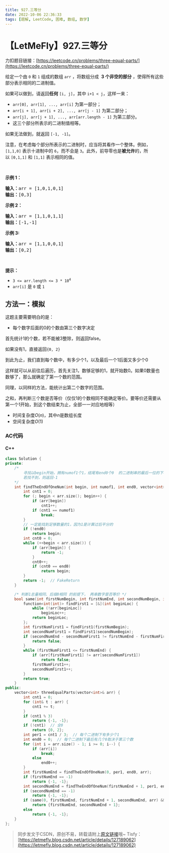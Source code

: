 ```yaml
---
title: 927.三等分
date: 2022-10-06 22:36:33
tags: [题解, LeetCode, 困难, 数组, 数学]
---
```


# 【LetMeFly】927.三等分

力扣题目链接：[https://leetcode.cn/problems/three-equal-parts/](https://leetcode.cn/problems/three-equal-parts/)

<p>给定一个由 <code>0</code> 和 <code>1</code> 组成的数组<meta charset="UTF-8" />&nbsp;<code>arr</code>&nbsp;，将数组分成 &nbsp;<strong>3&nbsp;个非空的部分</strong> ，使得所有这些部分表示相同的二进制值。</p>

<p>如果可以做到，请返回<strong>任何</strong>&nbsp;<code>[i, j]</code>，其中 <code>i+1 &lt; j</code>，这样一来：</p>

<ul>
	<li><code>arr[0], arr[1], ..., arr[i]</code>&nbsp;为第一部分；</li>
	<li><code>arr[i + 1], arr[i + 2], ..., arr[j - 1]</code>&nbsp;为第二部分；</li>
	<li><code>arr[j], arr[j + 1], ..., arr[arr.length - 1]</code>&nbsp;为第三部分。</li>
	<li>这三个部分所表示的二进制值相等。</li>
</ul>

<p>如果无法做到，就返回&nbsp;<code>[-1, -1]</code>。</p>

<p>注意，在考虑每个部分所表示的二进制时，应当将其看作一个整体。例如，<code>[1,1,0]</code>&nbsp;表示十进制中的&nbsp;<code>6</code>，而不会是&nbsp;<code>3</code>。此外，前导零也是<strong>被允许</strong>的，所以&nbsp;<code>[0,1,1]</code> 和&nbsp;<code>[1,1]</code>&nbsp;表示相同的值。</p>

<p>&nbsp;</p>

<p><strong>示例 1：</strong></p>

<pre>
<strong>输入：</strong>arr = [1,0,1,0,1]
<strong>输出：</strong>[0,3]
</pre>

<p><strong>示例 2：</strong></p>

<pre>
<strong>输入：</strong>arr = [1,1,0,1,1]
<strong>输出：</strong>[-1,-1]</pre>

<p><strong>示例 3:</strong></p>

<pre>
<strong>输入：</strong>arr = [1,1,0,0,1]
<strong>输出：</strong>[0,2]
</pre>

<p>&nbsp;</p>

<p><strong>提示：</strong></p>
<meta charset="UTF-8" />

<ul>
	<li><code>3 &lt;= arr.length &lt;= 3 * 10<sup>4</sup></code></li>
	<li><code>arr[i]</code>&nbsp;是&nbsp;<code>0</code>&nbsp;或&nbsp;<code>1</code></li>
</ul>


    
## 方法一：模拟

这题主要需要明白的是：

+ 每个数字后面的0的个数由第三个数字决定

首先统计1的个数，若不能被3整除，则返回false。

如果没有1，直接返回```{0, 2}```

到此为止，我们直到每个数中，有多少个1，以及最后一个1后面又多少个0

这样就可以从前往后遍历，首先关注1，数够足够的1，就开始数0。如果0数量也数够了，那么就确定了第一个数的范围。

同理，以同样的方法，能统计出第二个数字的范围。

之和，再判断三个数是否等价（仅仅1的个数相同不能确定等价。要等价还需要从第一个1开始，到这个数结束为止，全部一一对应地相等）

+ 时间复杂度$O(n)$，其中$n$是数组长度
+ 空间复杂度$O(1)$

### AC代码

#### C++

```cpp
class Solution {
private:
    /*
        寻找以begin开始，拥有numof1个1，结尾有end0个0  的二进制串的最后一位的下标
        若找不到，则返回-1
    */
    int findTheEndOfOneNum(int begin, int numof1, int end0, vector<int>& arr) {
        int cnt1 = 0;
        for (; begin < arr.size(); begin++) {
            if (arr[begin])
                cnt1++;
            if (cnt1 == numof1)
                break;
        }
        // 一定能找到足够数量的1，因为1是计算过后平分的
        if (!end0)
            return begin;
        int cnt0 = 0;
        while (++begin < arr.size()) {
            if (arr[begin]) {
                return -1;
            }
            cnt0++;
            if (cnt0 == end0)
                return begin;
        }
        return -1;  // FakeReturn
    }

    /* 判断1总量相同、后缀0相同 的前提下， 两串数字是否等价 */
    bool same(int firstNumBegin, int firstNumEnd, int secondNumBegin, int secondNumEnd, vector<int>& arr) {
        function<int(int)> findFirst1 = [&](int beginLoc) {
            while (!arr[beginLoc])
                beginLoc++;
            return beginLoc;
        };
        int firstNumFirst1 = findFirst1(firstNumBegin);
        int secondNumFirst1 = findFirst1(secondNumBegin);
        if (secondNumEnd - secondNumFirst1 != firstNumEnd - firstNumFirst1) {
            return false;
        }
        while (firstNumFirst1 <= firstNumEnd) {
            if (arr[firstNumFirst1] != arr[secondNumFirst1])
                return false;
            firstNumFirst1++;
            secondNumFirst1++;
        }
        return true;
    }
public:
    vector<int> threeEqualParts(vector<int>& arr) {
        int cnt1 = 0;
        for (int& t : arr) {
            cnt1 += t;
        }
        if (cnt1 % 3)
            return {-1, -1};
        if (!cnt1)  // 全0
            return {0, 2};
        int per1 = cnt1 / 3;  // 每个二进制下有多少个1
        int end0 = 0;  // 每个二进制下最后有几个0取决于第三个数
        for (int i = arr.size() - 1; i >= 0; i--) {
            if (arr[i])
                break;
            else
                end0++;
        }
        int firstNumEnd = findTheEndOfOneNum(0, per1, end0, arr);
        if (firstNumEnd == -1)
            return {-1, -1};
        int secondNumEnd = findTheEndOfOneNum(firstNumEnd + 1, per1, end0, arr);
        if (secondNumEnd == -1)
            return {-1, -1};
        if (same(0, firstNumEnd, firstNumEnd + 1, secondNumEnd, arr) && same(0, firstNumEnd, secondNumEnd + 1, arr.size() - 1, arr))
            return {firstNumEnd, secondNumEnd + 1};
        else
            return {-1, -1};
    }
};
```

> 同步发文于CSDN，原创不易，转载请附上[原文链接](https://leetcode.letmefly.xyz/2022/10/06/LeetCode%200927.%E4%B8%89%E7%AD%89%E5%88%86/)哦~
> Tisfy：[https://letmefly.blog.csdn.net/article/details/127189062](https://letmefly.blog.csdn.net/article/details/127189062)
